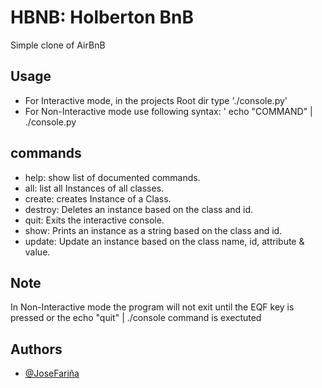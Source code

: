 
# HBNB: Holberton BnB
Simple clone of AirBnB


## Usage
- For Interactive mode, in the projects Root dir type './console.py'
- For Non-Interactive mode use following syntax: ' echo "COMMAND" | ./console.py

## commands
- help: show list of documented commands.
- all: list all Instances of all classes.
- create: creates Instance of a Class.
- destroy: Deletes an instance based on the class and id.
- quit: Exits the interactive console.
- show: Prints an instance as a string based on the class and id.
- update:  Update an instance based on the class name, id, attribute & value.

## Note
In Non-Interactive mode the program will not exit until the EQF key is pressed or the echo "quit" | ./console command is exectuted


## Authors

- [@JoseFariña](https://www.github.com/Fariviriski)


